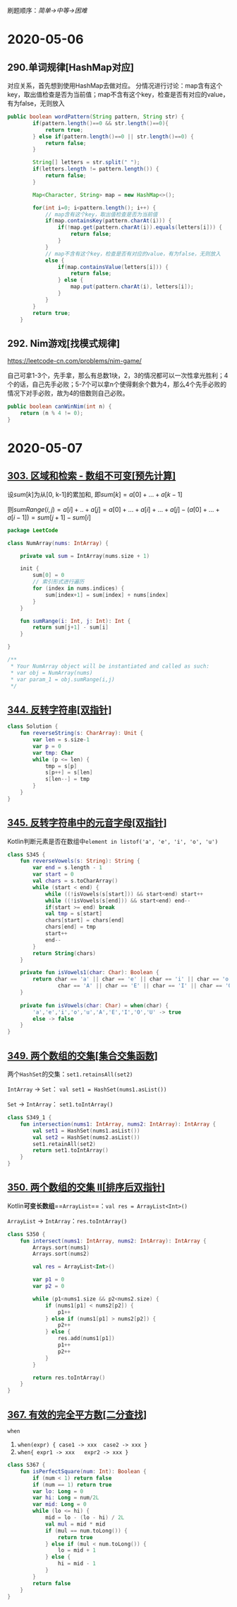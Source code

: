刷题顺序：*简单->中等->困难*

# 2020-05-06

## 290.单词规律[HashMap对应]

对应关系，首先想到使用HashMap去做对应。
分情况进行讨论：map含有这个key，取出值检查是否为当前值；map不含有这个key，检查是否有对应的value，有为false，无则放入

```java
public boolean wordPattern(String pattern, String str) {
        if(pattern.length()==0 && str.length()==0){
            return true;
        } else if(pattern.length()==0 || str.length()==0) {
            return false;
        }

        String[] letters = str.split(" ");
        if(letters.length != pattern.length()) {
            return false;
        }

        Map<Character, String> map = new HashMap<>();

        for(int i=0; i<pattern.length(); i++) {
            // map含有这个key，取出值检查是否为当前值
            if(map.containsKey(pattern.charAt(i))) {
                if(!map.get(pattern.charAt(i)).equals(letters[i])) {
                    return false;
                }
            }
            // map不含有这个key，检查是否有对应的value，有为false，无则放入
            else {
                if(map.containsValue(letters[i])) {
                    return false;
                } else {
                    map.put(pattern.charAt(i), letters[i]);
                }
            }
        }
        return true;
    }
```

## 292. Nim游戏[找模式规律]

https://leetcode-cn.com/problems/nim-game/

自己可拿1-3个，先手拿，那么有总数1块，2，3的情况都可以一次性拿光胜利；4个的话，自己先手必败；5-7个可以拿n个使得剩余个数为4，那么4个先手必败的情况下对手必败，故为4的倍数则自己必败。

```java
public boolean canWinNim(int n) {
	return (n % 4 != 0);
}
```

# 2020-05-07

## [303. 区域和检索 - 数组不可变[预先计算]](https://leetcode-cn.com/problems/range-sum-query-immutable/)

设$sum[k]$为从[0, k-1]的累加和, 即$sum[k]=a[0]+...+a[k-1]$

则$sumRange(i,j)=a[i]+..+a[j]=a[0]+...+a[i]+...+a[j]-(a[0]+...+a[i-1])=sum[j+1]-sum[i]$

```kotlin
package LeetCode

class NumArray(nums: IntArray) {

    private val sum = IntArray(nums.size + 1)

    init {
        sum[0] = 0
        // 索引形式进行遍历
        for (index in nums.indices) {
            sum[index+1] = sum[index] + nums[index]
        }
    }

    fun sumRange(i: Int, j: Int): Int {
        return sum[j+1] - sum[i]
    }

}

/**
 * Your NumArray object will be instantiated and called as such:
 * var obj = NumArray(nums)
 * var param_1 = obj.sumRange(i,j)
 */
```

## [344. 反转字符串[双指针]](https://leetcode-cn.com/problems/reverse-string/)

```kotlin
class Solution {
    fun reverseString(s: CharArray): Unit {
        var len = s.size-1
        var p = 0
        var tmp: Char
        while (p <= len) {
            tmp = s[p]
            s[p++] = s[len]
            s[len--] = tmp
        }
    }
}
```

## [345. 反转字符串中的元音字母[双指针]](https://leetcode-cn.com/problems/reverse-vowels-of-a-string/)

Kotlin判断元素是否在数组中`element in listof('a', 'e', 'i', 'o', 'u')`

```Kotlin
class S345 {
    fun reverseVowels(s: String): String {
        var end = s.length - 1
        var start = 0
        val chars = s.toCharArray()
        while (start < end) {
            while ((!isVowels(s[start])) && start<end) start++
            while ((!isVowels(s[end])) && start<end) end--
            if(start >= end) break
            val tmp = s[start]
            chars[start] = chars[end]
            chars[end] = tmp
            start++
            end--
        }
        return String(chars)
    }

    private fun isVowels1(char: Char): Boolean {
        return char == 'a' || char == 'e' || char == 'i' || char == 'o' || char == 'u' ||
                char == 'A' || char == 'E' || char == 'I' || char == 'O' || char == 'U'
    }
    
    private fun isVowels(char: Char) = when(char) {
        'a','e','i','o','u','A','E','I','O','U' -> true
        else -> false
    }
}
```

## [349. 两个数组的交集[集合交集函数]](https://leetcode-cn.com/problems/intersection-of-two-arrays/)

两个`HashSet`的交集：`set1.retainsAll(set2)`

`IntArray` -> `Set`：  `val set1 = HashSet(nums1.asList())`

`Set` -> `IntArray`： `set1.toIntArray()`

```kotlin
class S349_1 {
    fun intersection(nums1: IntArray, nums2: IntArray): IntArray {
        val set1 = HashSet(nums1.asList())
        val set2 = HashSet(nums2.asList())
        set1.retainAll(set2)
        return set1.toIntArray()
    }
}
```

## [350. 两个数组的交集 II[排序后双指针]](https://leetcode-cn.com/problems/intersection-of-two-arrays-ii/)

Kotlin**可变长数组**==`ArrayList`==：`val res = ArrayList<Int>()`

`ArrayList` -> `IntArray`：`res.toIntArray()`

```kotlin
class S350 {
    fun intersect(nums1: IntArray, nums2: IntArray): IntArray {
        Arrays.sort(nums1)
        Arrays.sort(nums2)

        val res = ArrayList<Int>()

        var p1 = 0
        var p2 = 0

        while (p1<nums1.size && p2<nums2.size) {
            if (nums1[p1] < nums2[p2]) {
                p1++
            } else if (nums1[p1] > nums2[p2]) {
                p2++
            } else {
                res.add(nums1[p1])
                p1++
                p2++
            }
        }

        return res.toIntArray()
    }
}
```

## [367. 有效的完全平方数[二分查找]](https://leetcode-cn.com/problems/valid-perfect-square/)

`when`

1.  `when(expr) { case1 -> xxx  case2 -> xxx }`
2.  `when{ expr1 -> xxx   expr2 -> xxx }`

```kotlin
class S367 {
    fun isPerfectSquare(num: Int): Boolean {
        if (num < 1) return false
        if (num == 1) return true
        var lo: Long = 0
        var hi: Long = num/2L
        var mid: Long = 0
        while (lo <= hi) {
            mid = lo - (lo - hi) / 2L
            val mul = mid * mid
            if (mul == num.toLong()) {
                return true
            } else if (mul < num.toLong()) {
                lo = mid + 1
            } else {
                hi = mid - 1
            }
        }
        return false
    }
}
```

